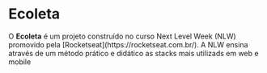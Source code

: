 # Ecoleta

<p>O <b>Ecoleta</b> é um projeto construído no curso Next Level Week (NLW) promovido pela [Rocketseat](https://rocketseat.com.br/). 
A NLW ensina através de um método prático e didático as stacks mais utilizads em web e mobile</p>



